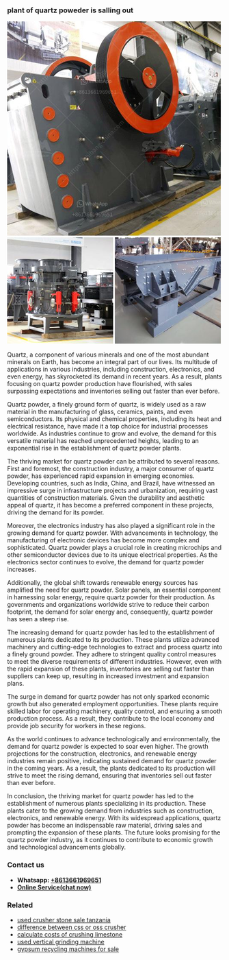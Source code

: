 <h3>plant of quartz poweder is salling out</h3><img src='1706766996.jpg' alt=''><p>Quartz, a component of various minerals and one of the most abundant minerals on Earth, has become an integral part of our lives. Its multitude of applications in various industries, including construction, electronics, and even energy, has skyrocketed its demand in recent years. As a result, plants focusing on quartz powder production have flourished, with sales surpassing expectations and inventories selling out faster than ever before.</p><p>Quartz powder, a finely ground form of quartz, is widely used as a raw material in the manufacturing of glass, ceramics, paints, and even semiconductors. Its physical and chemical properties, including its heat and electrical resistance, have made it a top choice for industrial processes worldwide. As industries continue to grow and evolve, the demand for this versatile material has reached unprecedented heights, leading to an exponential rise in the establishment of quartz powder plants.</p><p>The thriving market for quartz powder can be attributed to several reasons. First and foremost, the construction industry, a major consumer of quartz powder, has experienced rapid expansion in emerging economies. Developing countries, such as India, China, and Brazil, have witnessed an impressive surge in infrastructure projects and urbanization, requiring vast quantities of construction materials. Given the durability and aesthetic appeal of quartz, it has become a preferred component in these projects, driving the demand for its powder.</p><p>Moreover, the electronics industry has also played a significant role in the growing demand for quartz powder. With advancements in technology, the manufacturing of electronic devices has become more complex and sophisticated. Quartz powder plays a crucial role in creating microchips and other semiconductor devices due to its unique electrical properties. As the electronics sector continues to evolve, the demand for quartz powder increases.</p><p>Additionally, the global shift towards renewable energy sources has amplified the need for quartz powder. Solar panels, an essential component in harnessing solar energy, require quartz powder for their production. As governments and organizations worldwide strive to reduce their carbon footprint, the demand for solar energy and, consequently, quartz powder has seen a steep rise.</p><p>The increasing demand for quartz powder has led to the establishment of numerous plants dedicated to its production. These plants utilize advanced machinery and cutting-edge technologies to extract and process quartz into a finely ground powder. They adhere to stringent quality control measures to meet the diverse requirements of different industries. However, even with the rapid expansion of these plants, inventories are selling out faster than suppliers can keep up, resulting in increased investment and expansion plans.</p><p>The surge in demand for quartz powder has not only sparked economic growth but also generated employment opportunities. These plants require skilled labor for operating machinery, quality control, and ensuring a smooth production process. As a result, they contribute to the local economy and provide job security for workers in these regions.</p><p>As the world continues to advance technologically and environmentally, the demand for quartz powder is expected to soar even higher. The growth projections for the construction, electronics, and renewable energy industries remain positive, indicating sustained demand for quartz powder in the coming years. As a result, the plants dedicated to its production will strive to meet the rising demand, ensuring that inventories sell out faster than ever before.</p><p>In conclusion, the thriving market for quartz powder has led to the establishment of numerous plants specializing in its production. These plants cater to the growing demand from industries such as construction, electronics, and renewable energy. With its widespread applications, quartz powder has become an indispensable raw material, driving sales and prompting the expansion of these plants. The future looks promising for the quartz powder industry, as it continues to contribute to economic growth and technological advancements globally.</p><h3>Contact us</h3><ul><li><strong>Whatsapp:&nbsp;<a href="https://wa.me/8613661969651">+8613661969651</a></strong></li><li><a href="https://swt.shibang-china.com/?git&amp;zhl&amp;plant of quartz poweder is salling out"><strong>Online Service(chat now)</strong></a></li></ul><h3>Related</h3><ul><li><a href='used crusher stone sale tanzania.md'>used crusher stone sale tanzania</a></li><li><a href='difference between css or oss crusher.md'>difference between css or oss crusher</a></li><li><a href='calculate costs of crushing limestone.md'>calculate costs of crushing limestone</a></li><li><a href='used vertical grinding machine.md'>used vertical grinding machine</a></li><li><a href='gypsum recycling machines for sale.md'>gypsum recycling machines for sale</a></li></ul>
